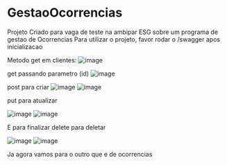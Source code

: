 # GestaoOcorrencias
Projeto Criado para vaga de teste na ambipar ESG sobre um programa de gestao de Ocorrencias
Para utilizar o projeto, favor rodar o /swagger apos inicializacao

Metodo get em clientes:
![image](https://github.com/user-attachments/assets/7c66bbef-a28c-49d8-8f49-d0c90b48c705)

get passando parametro (id)
![image](https://github.com/user-attachments/assets/1982466f-9c17-4f01-b99f-d14e69d3becf)

post para criar 
![image](https://github.com/user-attachments/assets/7694a43e-0d41-4aaf-a4e8-6207f63fbdae)
![image](https://github.com/user-attachments/assets/1f55fed9-a670-4235-b58b-d561dd05ebdf)

put para atualizar

![image](https://github.com/user-attachments/assets/5dedd46f-d0f7-4666-beb5-bb512f2aeac3)
![image](https://github.com/user-attachments/assets/e2936269-9018-427a-84a1-b0c7457b1df6)

E para finalizar delete para deletar

![image](https://github.com/user-attachments/assets/74a427cf-b265-4f35-b283-658e4c117ccd)
![image](https://github.com/user-attachments/assets/1a5a852d-b1e7-47a6-9601-2958539de0b1)

Ja agora vamos para o outro que e de ocorrencias




